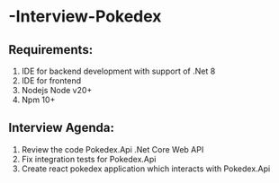 ﻿# -Interview-Pokedex
 
## Requirements:
 
1. IDE for backend development with support of .Net 8
2. IDE for frontend
3. Nodejs Node v20+
4. Npm 10+
 
## Interview Agenda:
 
1. Review the code Pokedex.Api .Net Core Web API
2. Fix integration tests for Pokedex.Api
3. Create react pokedex application which interacts with Pokedex.Api
